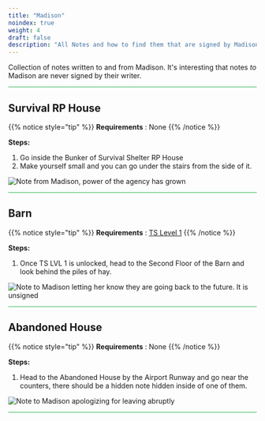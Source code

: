 ```yaml
---
title: "Madison"
noindex: true
weight: 4
draft: false
description: "All Notes and how to find them that are signed by Madison in Brookhaven RP Secrets and Mysteries."
---
```


Collection of notes written to and from Madison. It's interesting that notes _to_ Madison are never signed by their writer.

<hr style="background-color: #28b44c" size=8>

## Survival RP House

{{% notice style="tip" %}}
**Requirements** : None
{{% /notice %}}

**Steps:**

1. Go inside the Bunker of Survival Shelter RP House
2. Make yourself small and you can go under the stairs from the side of it.

![Note from Madison, power of the agency has grown](/images/bh/madison_survival_note.jpg) 

<hr style="background-color: #28b44c" size=8>

## Barn

{{% notice style="tip" %}}
**Requirements** : [TS Level 1](/lore/special_tools/ts_level_1)
{{% /notice %}}

**Steps:**

1. Once TS LVL 1 is unlocked, head to the Second Floor of the Barn and look behind the piles of hay.

![Note to Madison letting her know they are going back to the future. It is unsigned](/images/bh/madison_barn_note.jpg) 

<hr style="background-color: #28b44c" size=8>

## Abandoned House

{{% notice style="tip" %}}
**Requirements** : None
{{% /notice %}}

**Steps:**

1. Head to the Abandoned House by the Airport Runway and go near the counters, there should be a hidden note hidden inside of one of them.

![Note to Madison apologizing for leaving abruptly](/images/bh/madison_abandoned_house_note.jpg) 

<hr style="background-color: #28b44c" size=8>